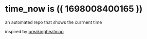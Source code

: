 # time_now is (( 1698008400165 ))

an automated repo that shows the currnent time

inspired by [breakingheatmap](https://github.com/breakingheatmap/breakingheatmap)